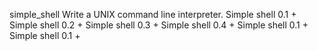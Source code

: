 simple_shell
Write a UNIX command line interpreter.
Simple shell 0.1 +
Simple shell 0.2 +
Simple shell 0.3 +
Simple shell 0.4 +
Simple shell 0.1 +
Simple shell 0.1 +
